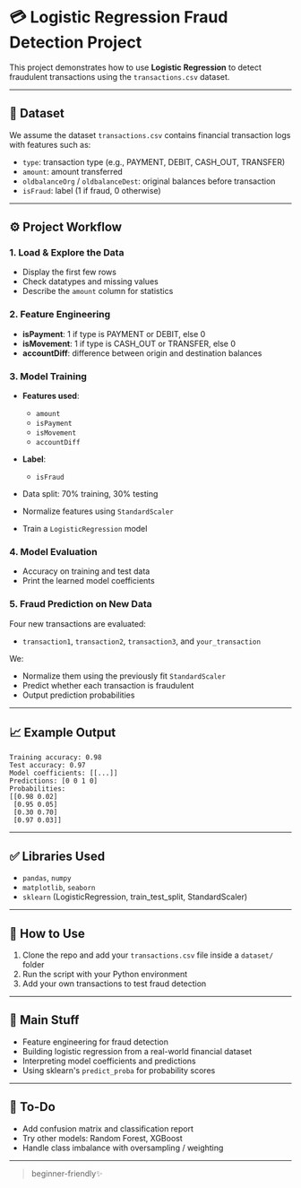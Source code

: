 # 💳 Logistic Regression Fraud Detection Project

This project demonstrates how to use **Logistic Regression** to detect fraudulent transactions using the `transactions.csv` dataset.

---

## 📂 Dataset

We assume the dataset `transactions.csv` contains financial transaction logs with features such as:

* `type`: transaction type (e.g., PAYMENT, DEBIT, CASH\_OUT, TRANSFER)
* `amount`: amount transferred
* `oldbalanceOrg` / `oldbalanceDest`: original balances before transaction
* `isFraud`: label (1 if fraud, 0 otherwise)

---

## ⚙️ Project Workflow

### 1. Load & Explore the Data

* Display the first few rows
* Check datatypes and missing values
* Describe the `amount` column for statistics

### 2. Feature Engineering

* **isPayment**: 1 if type is PAYMENT or DEBIT, else 0
* **isMovement**: 1 if type is CASH\_OUT or TRANSFER, else 0
* **accountDiff**: difference between origin and destination balances

### 3. Model Training

* **Features used**:

  * `amount`
  * `isPayment`
  * `isMovement`
  * `accountDiff`
* **Label**:

  * `isFraud`
* Data split: 70% training, 30% testing
* Normalize features using `StandardScaler`
* Train a `LogisticRegression` model

### 4. Model Evaluation

* Accuracy on training and test data
* Print the learned model coefficients

### 5. Fraud Prediction on New Data

Four new transactions are evaluated:

* `transaction1`, `transaction2`, `transaction3`, and `your_transaction`

We:

* Normalize them using the previously fit `StandardScaler`
* Predict whether each transaction is fraudulent
* Output prediction probabilities

---

## 📈 Example Output

```
Training accuracy: 0.98
Test accuracy: 0.97
Model coefficients: [[...]]
Predictions: [0 0 1 0]
Probabilities:
[[0.98 0.02]
 [0.95 0.05]
 [0.30 0.70]
 [0.97 0.03]]
```

---

## ✅ Libraries Used

* `pandas`, `numpy`
* `matplotlib`, `seaborn`
* `sklearn` (LogisticRegression, train\_test\_split, StandardScaler)

---

## 📎 How to Use

1. Clone the repo and add your `transactions.csv` file inside a `dataset/` folder
2. Run the script with your Python environment
3. Add your own transactions to test fraud detection

---

## 🧠 Main Stuff
* Feature engineering for fraud detection
* Building logistic regression from a real-world financial dataset
* Interpreting model coefficients and predictions
* Using sklearn's `predict_proba` for probability scores

---

## 📌 To-Do

* Add confusion matrix and classification report
* Try other models: Random Forest, XGBoost
* Handle class imbalance with oversampling / weighting

---

> beginner-friendly✨
